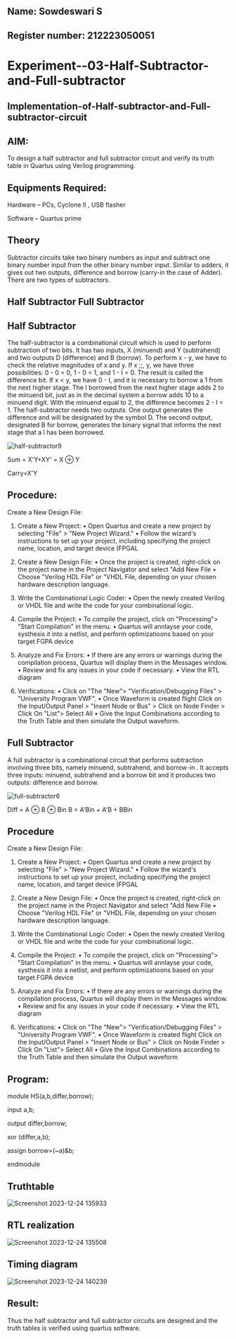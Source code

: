 ## Name: Sowdeswari S

## Register number: 212223050051

# Experiment--03-Half-Subtractor-and-Full-subtractor

## Implementation-of-Half-subtractor-and-Full-subtractor-circuit


## AIM:


To design a half subtractor and full subtractor circuit and verify its truth table in Quartus using Verilog programming.


## Equipments Required:

Hardware – PCs, Cyclone II , USB flasher

 Software – Quartus prime

 
## Theory


Subtractor circuits take two binary numbers as input and subtract one binary number input from the other binary number input.
Similar to adders, it gives out two outputs, difference and borrow (carry-in the case of Adder). 
There are two types of subtractors.


## Half Subtractor Full Subtractor


## Half Subtractor


The half-subtractor is a combinational circuit which is used to perform subtraction of two bits. It has two inputs, X (minuend) and Y (subtrahend) and two outputs D (difference) and B (borrow). To perform x - y, we have to check the relative magnitudes of x and y. If x ;;, y, we have three possibilities: 0 - 0 = 0, 1 - 0 = 1, and 1 - I = 0. The result is called the difference bit. If x < y, we have 0 - I, and it is necessary to borrow a 1 from the next higher stage. The I borrowed from the next higher stage adds 2 to the minuend bit, just as in the decimal system a borrow adds 10 to a minuend digit. With the minuend equal to 2, the difference becomes 2 - I = 1. The half-subtractor needs two outputs. One output generates the difference and will be designated by the symbol D. The second output, designated B for borrow, generates the binary signal that informs the next stage that a I has been borrowed.


![half-subtractor9](https://user-images.githubusercontent.com/36288975/166112538-58c3bc7c-ee5d-4e6a-ac8d-8e8328efe27a.png)


Sum = X'Y+XY' = X ⊕ Y

Carry=X'Y


## Procedure:


Create a New Design File:

1. Create a New Project:
• Open Quartus and create a new project by selecting "File" > "New Project Wizard."
• Follow the wizard's instructions to set up your project, including specifying the project name, location,
and target device (FPGAL

2. Create a New Design File:
• Once the project is created, right-click on the project name in the Project Navigator and select "Add New
File
• Choose "Verilog HDL File" or "VHDL File, depending on your chosen hardware description language.

3. Write the Combinational Logic Coder:
• Open the newly created Verilog or VHDL file and write the code for your combinational logic.

4. Compile the Project:
• To compile the project, click on "Processing"> "Start Compilation" in the menu.
• Quartus will annlayse your code, systhesis it into a netlist, and perform optimizatioons based on your
target FGPA device

5. Analyze and Fix Errors:
• If there are any errors or warnings during the compilation process, Quartus will display them in the
Messages window.
• Review and fix any issues in your code if necessary.
• View the RTL diagram

6. Verifications:
• Click on "The "New"> "Verification/Debugging Files" > "University Program VWF".
• Once Waveform is created flight Click on the Input/Output Panel > "Insert Node or Bus" > Click on Node
Finder > Click On "List"> Select All
• Give the Input Combinations according to the Truth Table and then simulate the Output waveform.


## Full Subtractor
A full subtractor is a combinational circuit that performs subtraction involving three bits, namely minuend, subtrahend, and borrow-in . It accepts three inputs: minuend, subtrahend and a borrow bit and it produces two outputs: difference and borrow. 


![full-subtractor6](https://user-images.githubusercontent.com/36288975/166112541-24c68359-3de8-4674-ae22-8272ffc385ed.png)


Diff = A ⊕ B ⊕ Bin B = A'Bin + A'B + BBin

## Procedure


Create a New Design File:

1. Create a New Project:
• Open Quartus and create a new project by selecting "File" > "New Project Wizard."
• Follow the wizard's instructions to set up your project, including specifying the project name, location,
and target device (FPGAL

2. Create a New Design File:
• Once the project is created, right-click on the project name in the Project Navigator and select "Add New
File
• Choose "Verilog HDL File" or "VHDL File, depending on your chosen hardware description language.

3. Write the Combinational Logic Coder:
• Open the newly created Verilog or VHDL file and write the code for your combinational logic.

4. Compile the Project:
• To compile the project, click on "Processing"> "Start Compilation" in the menu.
• Quartus will annlayse your code, systhesis it into a netlist, and perform optimizatioons based on your
target FGPA device

5. Analyze and Fix Errors:
• If there are any errors or warnings during the compilation process, Quartus will display them in the
Messages window.
• Review and fix any issues in your code if necessary.
• View the RTL diagram

6. Verifications:
• Click on "The "New"> "Verification/Debugging Files" > "University Program VWF".
• Once Waveform is created flight Click on the Input/Output Panel > "Insert Node or Bus" > Click on Node
Finder > Click On "List"> Select All
• Give the Input Combinations according to the Truth Table and then simulate the Output waveform


## Program:


module HS(a,b,differ,borrow);

input a,b;

output differ,borrow;

xor (differ,a,b);

assign borrow=(~a)&b;

endmodule


## Truthtable



![Screenshot 2023-12-24 135933](https://github.com/SowdeswariS/Experiment--03-Half-Subtractor-and-Full-subtractor/assets/154341385/e3660063-dfaa-4b19-b99a-36ea7d62d238)




##  RTL realization



![Screenshot 2023-12-24 135508](https://github.com/SowdeswariS/Experiment--03-Half-Subtractor-and-Full-subtractor/assets/154341385/d31c3126-a3f7-4c49-a11d-3b8e149bfaa4)



## Timing diagram 


![Screenshot 2023-12-24 140239](https://github.com/SowdeswariS/Experiment--03-Half-Subtractor-and-Full-subtractor/assets/154341385/37f52cb5-2577-478e-9861-c476af7de9c5)


## Result:
Thus the half subtractor and full subtractor circuits are designed and the truth tables is verified using quartus software.
